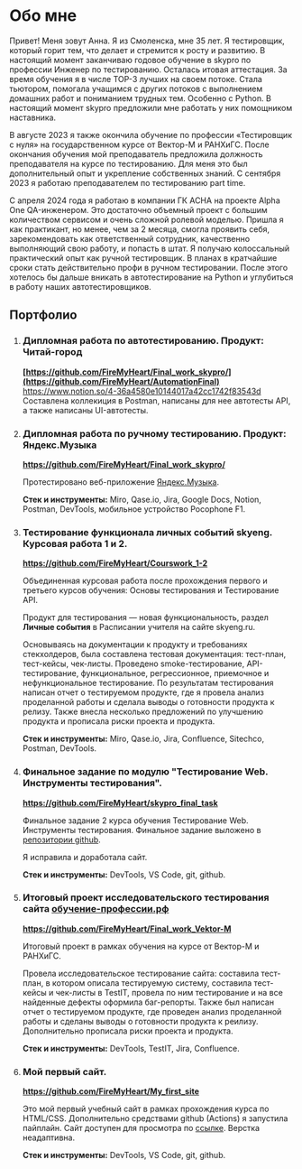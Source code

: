 # Обо мне

Привет! Меня зовут Анна. Я из Смоленска, мне 35 лет. Я тестировщик, который горит тем, что делает и стремится к росту и развитию. В настоящий момент заканчиваю годовое обучение в skypro по профессии Инженер по тестированию. Осталась итовая аттестация. За время обучения я в числе TOP-3 лучших на своем потоке. Стала тьютором, помогала учащимся с других потоков с выполнением домашних работ и пониманием трудных тем. Особенно с Python. В настоящий момент skypro предложили мне работать у них помощником наставника.

В августе 2023 я также окончила обучение по профессии «Тестировщик с нуля» на государственном курсе от Вектор-М и РАНХиГС. После окончания обучения мой преподаватель предложила должность преподавателя на курсе по тестированию. Для меня это был дополнительный опыт и укрепление собственных знаний. С сентября 2023 я работаю преподавателем по тестированию part time.

С апреля 2024 года я работаю в компании ГК АСНА на проекте Alpha One QA-инженером. Это достаточно объемный проект с большим количеством сервисом и очень сложной ролевой моделью. Пришла я как практикант, но менее, чем за 2 месяца, смогла проявить себя, зарекомендовать как ответственный сотрудник, качественно выполняющий свою работу, и попасть в штат. Я получаю колоссальный практический опыт как ручной тестировщик. В планах в кратчайшие сроки стать действительно профи в ручном тестировании. После этого хотелось бы дальше вникать в автотестирование на Python и углубиться в работу наших автотестировщиков.

## Портфолио

1. ### Дипломная работа по автотестированию. Продукт: Читай-город
   **[https://github.com/FireMyHeart/Final_work_skypro/](https://github.com/FireMyHeart/AutomationFinal)**
   https://www.notion.so/4-36a4580e10144017a42cc1742f83543d
   Составлена коллекиция в Postman, написаны для нее автотесты API, а также написаны UI-автотесты. 

1. ### Дипломная работа по ручному тестированию. Продукт: Яндекс.Музыка
   **https://github.com/FireMyHeart/Final_work_skypro/**
   
   Протестировано веб-приложение [Яндекс.Музыка](https://music.yandex.ru/).
   
   **Стек и инструменты:** Miro, Qase.io, Jira, Google Docs, Notion, Postman, DevTools, мобильное устройство Pocophone F1.
   
3. ### Тестирование функционала личных событий skyeng. Курсовая работа 1 и 2.
   **https://github.com/FireMyHeart/Courswork_1-2**

   Объединенная курсовая работа после прохождения первого и третьего курсов обучения: Основы тестирования и Тестирование API.

   Продукт для тестирования — новая функциональность, раздел **Личные события** в Расписании учителя на сайте skyeng.ru.

   Основываясь на документации к продукту и требованиях стекхолдеров, была составлена тестовая документация: тест-план, тест-кейсы, чек-листы. Проведено smoke-тестирование, API-тестирование, функциональное, регрессионное, приемочное и нефункциональное тестирование. По результатам тестирования написан отчет о тестируемом продукте, где я провела анализ проделанной работы и сделала выводы о готовности продукта к релизу. Также внесла несколько предложений по улучшению продукта и прописала риски проекта и продукта.

   **Стек и инструменты:** Miro, Qase.io, Jira, Confluence, Sitechco, Postman, DevTools.

3. ###  Финальное задание по модулю "Тестирование Web. Инструменты тестирования".
   **https://github.com/FireMyHeart/skypro_final_task**

   Финальное задание 2 курса обучения Тестирование Web. Инструменты тестирования. Финальное задание выложено в [репозитории github](https://github.com/KateNikonova/skypro_final_task).

   Я исправила и доработала сайт.

   **Стек и инструменты:** DevTools, VS Code, git, github.

4. ### Итоговый проект исследовательского тестирования сайта [обучение-профессии.рф](http://xn----9sbmabpda3bhglnqavz9b.xn--p1ai/)
   **https://github.com/FireMyHeart/Final_work_Vektor-M**
   
   Итоговый проект в рамках обучения на курсе от Вектор-М и РАНХиГС. 
   
   Провела исследовательское тестирование сайта: составила тест-план, в котором описала тестируемую систему, составила тест-кейсы и чек-листы в TestIT, провела по ним тестирование и на все найденные дефекты оформила баг-репорты. Также был написан отчет о тестируемом продукте, где проведен анализ проделанной работы и сделаны выводы о готовности продукта к реилизу. Дополнительно прописала риски проекта и продукта.
   
   **Стек и инструменты:** DevTools, TestIT, Jira, Confluence.

5. ### Мой первый сайт.
   **https://github.com/FireMyHeart/My_first_site**

   Это мой первый учебный сайт в рамках прохождения курса по HTML/CSS. Дополнительно средствами github (Actions) я запустила пайплайн. Сайт доступен для просмотра по [ссылке](https://firemyheart.github.io/My_first_site/). Верстка неадаптивна.
  
   **Стек и инструменты:** DevTools, VS Code, git, github.
